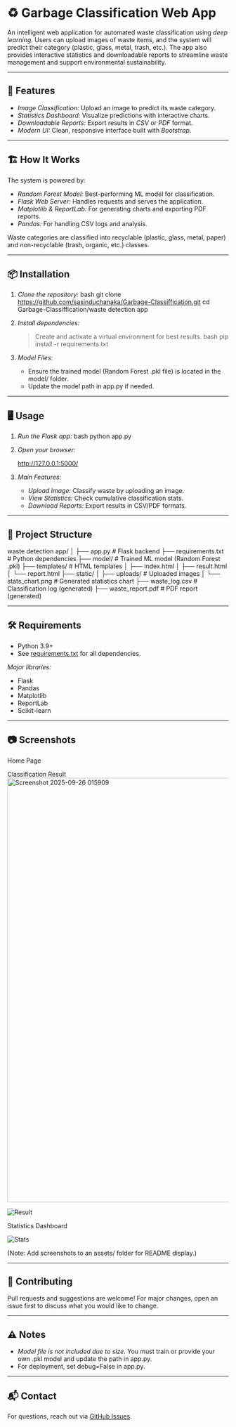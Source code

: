 # ♻️ Garbage Classification Web App

An intelligent web application for automated waste classification using *deep learning*. Users can upload images of waste items, and the system will predict their category (plastic, glass, metal, trash, etc.). The app also provides interactive statistics and downloadable reports to streamline waste management and support environmental sustainability.

---

## 🚀 Features

- *Image Classification:* Upload an image to predict its waste category.  
- *Statistics Dashboard:* Visualize predictions with interactive charts.  
- *Downloadable Reports:* Export results in *CSV* or *PDF* format.  
- *Modern UI:* Clean, responsive interface built with *Bootstrap*.  

---

## 🏗️ How It Works

The system is powered by:
- *Random Forest Model:* Best-performing ML model for classification.  
- *Flask Web Server:* Handles requests and serves the application.  
- *Matplotlib & ReportLab:* For generating charts and exporting PDF reports.  
- *Pandas:* For handling CSV logs and analysis.  

Waste categories are classified into recyclable (plastic, glass, metal, paper) and non-recyclable (trash, organic, etc.) classes.  

---

## 📦 Installation

1. *Clone the repository:*
   bash
   git clone https://github.com/sasinduchanaka/Garbage-Classiffication.git
   cd Garbage-Classiffication/waste detection app
   

2. *Install dependencies:*
   > Create and activate a virtual environment for best results.
   bash
   pip install -r requirements.txt
   

3. *Model Files:*
   - Ensure the trained model (Random Forest .pkl file) is located in the model/ folder.  
   - Update the model path in app.py if needed.  

---

## 🖥️ Usage

1. *Run the Flask app:*
   bash
   python app.py
   

2. *Open your browser:*
   
   http://127.0.0.1:5000/
   

3. *Main Features:*
   - *Upload Image:* Classify waste by uploading an image.  
   - *View Statistics:* Check cumulative classification stats.  
   - *Download Reports:* Export results in CSV/PDF formats.  

---

## 📁 Project Structure


waste detection app/
│
├── app.py                  # Flask backend
├── requirements.txt        # Python dependencies
├── model/                  # Trained ML model (Random Forest .pkl)
├── templates/              # HTML templates
│   ├── index.html
│   ├── result.html
│   └── report.html
├── static/
│   ├── uploads/            # Uploaded images
│   └── stats_chart.png     # Generated statistics chart
├── waste_log.csv           # Classification log (generated)
├── waste_report.pdf        # PDF report (generated)


---

## 🛠️ Requirements

- Python 3.9+  
- See [requirements.txt](./requirements.txt) for all dependencies.  

*Major libraries:*
- Flask  
- Pandas  
- Matplotlib  
- ReportLab  
- Scikit-learn  

---

## 📷 Screenshots

Home Page  



Classification Result  <img width="1898" height="967" alt="Screenshot 2025-09-26 015909" src="https://github.com/user-attachments/assets/f656a8e2-dec0-458e-8b6f-95e265e7938e" />


![Result](assets/result.png)  

Statistics Dashboard  

![Stats](assets/stats.png)  

(Note: Add screenshots to an assets/ folder for README display.)  

---





## 🤝 Contributing

Pull requests and suggestions are welcome! For major changes, open an issue first to discuss what you would like to change.  

---

## ⚠️ Notes

- *Model file is not included due to size.* You must train or provide your own .pkl model and update the path in app.py.  
- For deployment, set debug=False in app.py.  

---

## 📬 Contact

For questions, reach out via [GitHub Issues](https://github.com/sasinduchanaka/Garbage-Classiffication/issues).
